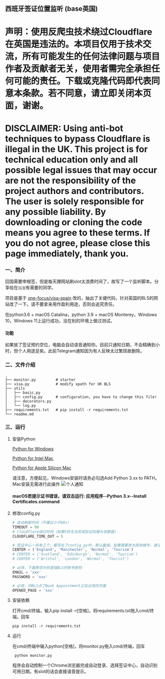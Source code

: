 ## 西班牙签证位置监听 (base英国)

# 声明：使用反爬虫技术绕过Cloudflare在英国是违法的。本项目仅用于技术交流，所有可能发生的任何法律问题与项目作者及贡献者无关，使用者需完全承担任何可能的责任。下载或克隆代码即代表同意本条款。若不同意，请立即关闭本页面，谢谢。

# DISCLAIMER: Using anti-bot techniques to bypass Cloudflare is illegal in the UK. This project is for technical education only and all possible legal issues that may occur are not the responsibility of the project authors and contributors. The user is solely responsible for any possible liability. By downloading or cloning the code means you agree to these terms. If you do not agree, please close this page immediately, thank you.

### 一、简介
回国需要申根签，但是每天蹲网站刷slot太浪费时间了，故写了一个监听脚本。分享给在🇬🇧有需要的同学。

项目是基于 [one-focus/visa-spain](https://github.com/one-focus/visa-spain) 改的，抽出了关键代码，针对英国的BLS的网站改了一下。请不要拿来用作盈利用途，否则会追究责任。

在python3.6 + macOS Catalina，python 3.9 + macOS Monterey，Windows 10，Windows 11上运行成功，没在别的环境上做过测试。

#### 功能

如果放了签证预约空位，电脑会自动语音通知你。目前只通知日期，不会精确到小时，但个人用途足矣。此前Telegram通知因为有人反映太过繁琐故删除。


### 二、文件介绍
```text
.
├── monitor.py         # starter
├── visa.py            # modify xpath for UK BLS
├── utils
│   ├── basic.py       
│   ├── config.py      # configuration, you have to change this file!
│   ├── decorators.py
│   └── log.py
├── requirements.txt   # pip install -r requirements.txt
└── readme.md
```

### 三、运行

1. 安装Python

   [Python for Windows](https://www.python.org/ftp/python/3.10.5/python-3.10.5-amd64.exe)

   [Python for Intel Mac](https://www.python.org/ftp/python/3.9.13/python-3.9.13-macosx10.9.pkg)

   [Python for Apple Silicon Mac](https://www.python.org/ftp/python/3.9.13/python-3.9.13-macos11.pkg)

   请注意，方便起见，Windows安装时请务必勾选Add Python 3.xx to PATH。Mac安装无需进行此操作
   ![个人通知](./pics/install_python.png)


   #### macOS若提示证书错误，请双击运行: 应用程序--Python 3.x--Install Certificates.command

2. 修改config.py

    ```python
   # 自动刷新时间（不建议小于60s）
   TIMEOUT = 90
   # Cloudflare绕过时间（如果5秒无法完成验证则增大该数值）
   CLOUDFLARE_TIME_OUT = 5
   
   # 签证中心一共有三个。都写在了config.py中。默认曼城。如果需要改为其他城市，请注释掉曼城那一行，并解除注释你需要的签证中心那一行。
   CENTER = ('England', 'Manchester', 'Normal', 'Tourism')
   # CENTER = ('Scotland', 'Edinburgh', 'Normal', 'Tourism')
   # CENTER = ('Bristol', 'London', 'Normal', 'Tourist')

    # 必改，下面两项为你登陆BLS的账号密码
    EMAIL = 'xxx' 
    PASSWORD = 'xxx' 
    
    # 必改，你BLS点了Book Appointment之后出现的页面
    OPENED_PAGE = 'xxx'
    ```

3. 安装依赖

   打开cmd/终端，输入pip install -r[空格]，将requirements.txt拖入cmd/终端，回车
    ```shell
    pip install -r requirements.txt
    ```

4. 运行
   
   在cmd/终端中输入python[空格]，将monitor.py拖入cmd/终端，回车
   ```shell
    python monitor.py
    ```
   程序会自动控制一个Chrome浏览器完成自动登录、选择签证中心，自动识别可用日期。有slot的话会直接语音提示。
